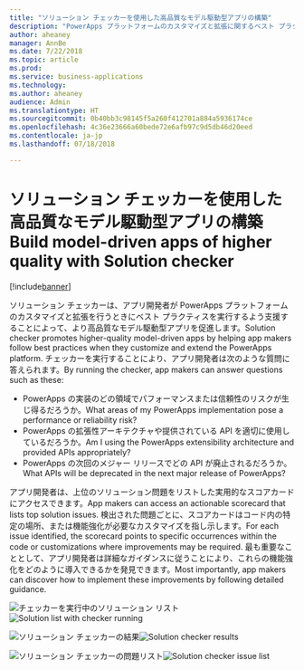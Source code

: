 ```yaml
---
title: "ソリューション チェッカーを使用した高品質なモデル駆動型アプリの構築"
description: "PowerApps プラットフォームのカスタマイズと拡張に関するベスト プラクティスを実行します"
author: aheaney
manager: AnnBe
ms.date: 7/22/2018
ms.topic: article
ms.prod: 
ms.service: business-applications
ms.technology: 
ms.author: aheaney
audience: Admin
ms.translationtype: HT
ms.sourcegitcommit: 0b40bb3c98145f5a260f412701a884a5936174ce
ms.openlocfilehash: 4c36e23666a60bede72e6afb97c9d5db46d20eed
ms.contentlocale: ja-jp
ms.lasthandoff: 07/18/2018

---
```

# <a name="build-model-driven-apps-of-higher-quality-with-solution-checker"></a><span data-ttu-id="04225-103">ソリューション チェッカーを使用した高品質なモデル駆動型アプリの構築</span><span class="sxs-lookup"><span data-stu-id="04225-103">Build model-driven apps of higher quality with Solution checker</span></span>


[!include[banner](../../includes/banner.md)]

<span data-ttu-id="04225-104">ソリューション チェッカーは、アプリ開発者が PowerApps プラットフォームのカスタマイズと拡張を行うときにベスト プラクティスを実行するよう支援することによって、より高品質なモデル駆動型アプリを促進します。</span><span class="sxs-lookup"><span data-stu-id="04225-104">Solution checker promotes higher-quality model-driven apps by helping app makers follow best practices when they customize and extend the PowerApps platform.</span></span> <span data-ttu-id="04225-105">チェッカーを実行することにより、アプリ開発者は次のような質問に答えられます。</span><span class="sxs-lookup"><span data-stu-id="04225-105">By running the checker, app makers can answer questions such as these:</span></span>

- <span data-ttu-id="04225-106">PowerApps の実装のどの領域でパフォーマンスまたは信頼性のリスクが生じ得るだろうか。</span><span class="sxs-lookup"><span data-stu-id="04225-106">What areas of my PowerApps implementation pose a performance or reliability risk?</span></span>
- <span data-ttu-id="04225-107">PowerApps の拡張性アーキテクチャや提供されている API を適切に使用しているだろうか。</span><span class="sxs-lookup"><span data-stu-id="04225-107">Am I using the PowerApps extensibility architecture and provided APIs appropriately?</span></span>
- <span data-ttu-id="04225-108">PowerApps の次回のメジャー リリースでどの API が廃止されるだろうか。</span><span class="sxs-lookup"><span data-stu-id="04225-108">What APIs will be deprecated in the next major release of PowerApps?</span></span>
 
<span data-ttu-id="04225-109">アプリ開発者は、上位のソリューション問題をリストした実用的なスコアカードにアクセスできます。</span><span class="sxs-lookup"><span data-stu-id="04225-109">App makers can access an actionable scorecard that lists top solution issues.</span></span> <span data-ttu-id="04225-110">検出された問題ごとに、スコアカードはコード内の特定の場所、または機能強化が必要なカスタマイズを指し示します。</span><span class="sxs-lookup"><span data-stu-id="04225-110">For each issue identified, the scorecard points to specific occurrences within the code or customizations where improvements may be required.</span></span> <span data-ttu-id="04225-111">最も重要なこととして、アプリ開発者は詳細なガイダンスに従うことにより、これらの機能強化をどのように導入できるかを発見できます。</span><span class="sxs-lookup"><span data-stu-id="04225-111">Most importantly, app makers can discover how to implement these improvements by following detailed guidance.</span></span>

<span data-ttu-id="04225-112">![チェッカーを実行中のソリューション リスト](media/01_SolutionList.jpg "ソリューション チェッカーを実行中")</span><span class="sxs-lookup"><span data-stu-id="04225-112">![Solution list with checker running](media/01_SolutionList.jpg "Solution checker running")</span></span>

<span data-ttu-id="04225-113">![ソリューション チェッカーの結果](media/02_Summary.jpg "ソリューション チェッカーの結果")</span><span class="sxs-lookup"><span data-stu-id="04225-113">![Solution checker results](media/02_Summary.jpg "Solution checker results")</span></span>

<span data-ttu-id="04225-114">![ソリューション チェッカーの問題リスト](media/03_IssueList.jpg "ソリューション チェッカーの問題リスト")</span><span class="sxs-lookup"><span data-stu-id="04225-114">![Solution checker issue list](media/03_IssueList.jpg "Solution checker issue list")</span></span>


